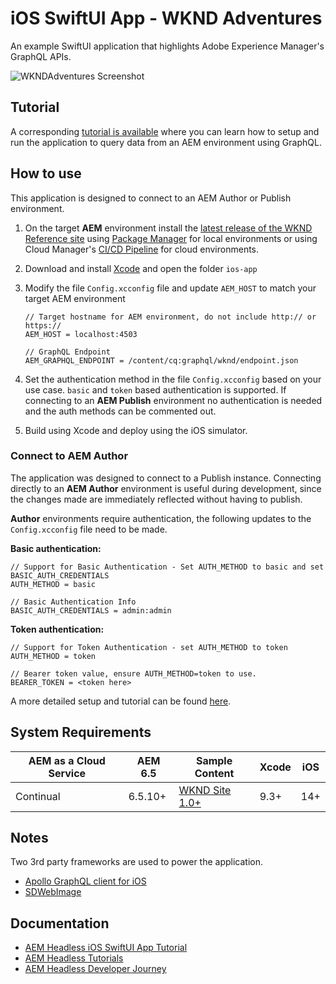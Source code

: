 # iOS SwiftUI App - WKND Adventures

An example SwiftUI application that highlights Adobe Experience Manager's GraphQL APIs.

![WKNDAdventures Screenshot](https://user-images.githubusercontent.com/8974514/136282658-b39793ad-de6f-4919-a15e-03c4386817b0.jpg)

## Tutorial

A corresponding [tutorial is available](https://experienceleague.adobe.com/docs/experience-manager-learn/getting-started-with-aem-headless/graphql/example-apps/ios-swiftui-app.html) where you can learn how to setup and run the application to query data from an AEM environment using GraphQL.

## How to use

This application is designed to connect to an AEM Author or Publish environment.

1. On the target **AEM** environment install the [latest release of the WKND Reference site](https://github.com/adobe/aem-guides-wknd/releases/latest) using [Package Manager](http://localhost:4503/crx/packmgr/index.jsp) for local environments or using Cloud Manager's [CI/CD Pipeline](https://experienceleague.adobe.com/docs/experience-manager-cloud-service/implementing/using-cloud-manager/configure-pipeline.html) for cloud environments.
1. Download and install [Xcode](https://developer.apple.com/xcode/) and open the folder `ios-app`
1. Modify the file `Config.xcconfig` file and update `AEM_HOST` to match your target AEM environment

    ```plain
    // Target hostname for AEM environment, do not include http:// or https://
    AEM_HOST = localhost:4503

    // GraphQL Endpoint
    AEM_GRAPHQL_ENDPOINT = /content/cq:graphql/wknd/endpoint.json
    ```

1. Set the authentication method in the file `Config.xcconfig` based on your use case. `basic` and `token` based authentication is supported. If connecting to an **AEM Publish** environment no authentication is needed and the auth methods can be commented out.
1. Build using Xcode and deploy using the iOS simulator.

### Connect to AEM Author

The application was designed to connect to a Publish instance. Connecting directly to an **AEM Author** environment is useful during development, since the changes made are immediately reflected without having to publish. 

**Author** environments require authentication, the following updates to the `Config.xcconfig` file need to be made.

**Basic authentication:**

```plain
// Support for Basic Authentication - Set AUTH_METHOD to basic and set BASIC_AUTH_CREDENTIALS
AUTH_METHOD = basic

// Basic Authentication Info
BASIC_AUTH_CREDENTIALS = admin:admin
```

**Token authentication:**

```plain
// Support for Token Authentication - set AUTH_METHOD to token
AUTH_METHOD = token

// Bearer token value, ensure AUTH_METHOD=token to use.
BEARER_TOKEN = <token here>
```

A more detailed setup and tutorial can be found [here](https://experienceleague.adobe.com/docs/experience-manager-learn/getting-started-with-aem-headless/graphql/example-apps/ios-swiftui-app.html).

## System Requirements

 AEM as a Cloud Service | AEM 6.5 | Sample Content | Xcode   | iOS | 
------------------------|---------|--------------------|---------|-----|
Continual               | 6.5.10+ |  [WKND Site 1.0+](https://github.com/adobe/aem-guides-wknd/releases/latest) | 9.3+    | 14+

## Notes

Two 3rd party frameworks are used to power the application.

* [Apollo GraphQL client for iOS](https://www.apollographql.com/docs/ios/)
* [SDWebImage](https://github.com/SDWebImage/SDWebImage)

## Documentation

* [AEM Headless iOS SwiftUI App Tutorial](https://experienceleague.adobe.com/docs/experience-manager-learn/getting-started-with-aem-headless/graphql/example-apps/ios-swiftui-app.html)
* [AEM Headless Tutorials](https://experienceleague.adobe.com/docs/experience-manager-learn/getting-started-with-aem-headless/overview.html)
* [AEM Headless Developer Journey](https://experienceleague.adobe.com/docs/experience-manager-cloud-service/headless-journey/developer/overview.html)
